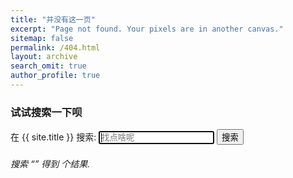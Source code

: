 ```yaml
---
title: "并没有这一页"
excerpt: "Page not found. Your pixels are in another canvas."
sitemap: false
permalink: /404.html
layout: archive
search_omit: true
author_profile: true
---
```



### 试试搜索一下呗
<!-- Search form -->
<form method="get" action="{{ site.url }}/search/" data-search-form class="simple-search">
  <label for="q">在 {{ site.title }} 搜索:</label>
  <input type="search" name="q" id="q" placeholder="找点啥呢" data-search-input id="goog-wm-qt" autofocus />
  <input type="submit" value="搜索" id="goog-wm-sb" />
</form>

<!-- Search results placeholder -->
<h6 data-search-found>
  搜索 &ldquo;<span data-search-found-term></span>&rdquo; 得到 <span data-search-found-count></span> 个结果.
</h6>
<ul class="post-list" data-search-results></ul>

<!-- Search result template -->
<script type="text/x-template" id="search-result">
  <li><article>
    <a href="{{ site.url }}##Url##">##Title## <span class="excerpt">##Excerpt##</span></a>
  </article></li>
</script>

<!-- jQuery - required but can be moved to the <head> -->
 <script src="//ajax.googleapis.com/ajax/libs/jquery/1.10.2/jquery.min.js"></script>

 <!-- Search script - Must appear after template -->
 <script src="/scripts/search.js"></script>
